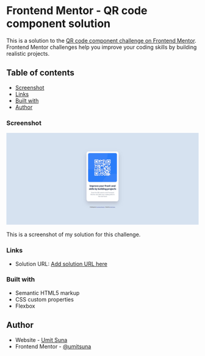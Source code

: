 # Frontend Mentor - QR code component solution

This is a solution to the [QR code component challenge on Frontend Mentor](https://www.frontendmentor.io/challenges/qr-code-component-iux_sIO_H). Frontend Mentor challenges help you improve your coding skills by building realistic projects. 

## Table of contents


- [Screenshot](#screenshot)
- [Links](#links)
- [Built with](#built-with)
- [Author](#author)



### Screenshot

![](./images/screenshot.png)

This is a screenshot of my solution for this challenge. 

### Links

- Solution URL: [Add solution URL here](https://your-solution-url.com)

### Built with

- Semantic HTML5 markup
- CSS custom properties
- Flexbox

## Author

- Website - [Umit Suna](https://umitsuna.com)
- Frontend Mentor - [@umitsuna](https://www.frontendmentor.io/profile/umitsuna)



